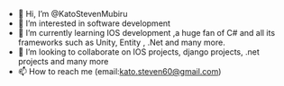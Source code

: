 - 👋 Hi, I’m @KatoStevenMubiru
- 👀 I’m interested in software development
- 🌱 I’m currently learning IOS development ,a huge fan of  C# and all its frameworks such as Unity, Entity , .Net and many more.
- 💞️ I’m looking to collaborate on IOS projects, django projects, .net projects  and many more
- 📫 How to reach me (email:kato.steven60@gmail.com)

<!---
KatoStevenMubiru/KatoStevenMubiru is a ✨ special ✨ repository because its `README.md` (this file) appears on your GitHub profile.
You can click the Preview link to take a look at your changes.
--->
